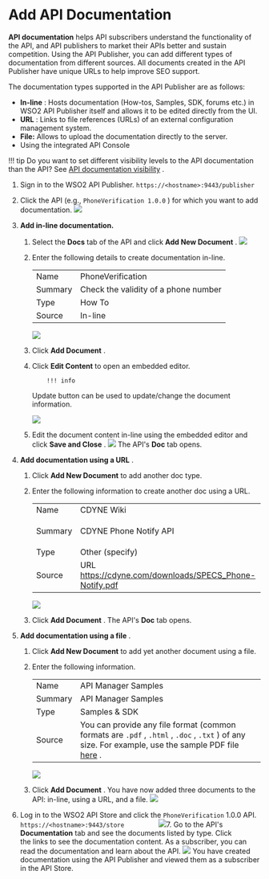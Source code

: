 # Add API Documentation

**API documentation** helps API subscribers understand the functionality of the API, and API publishers to market their APIs better and sustain competition. Using the API Publisher, you can add different types of documentation from different sources. All documents created in the API Publisher have unique URLs to help improve SEO support.

The documentation types supported in the API Publisher are as follows:

-   **In-line** : Hosts documentation (How-tos, Samples, SDK, forums etc.) in WSO2 API Publisher itself and allows it to be edited directly from the UI.
-   **URL** : Links to file references (URLs) of an external configuration management system.
-   **File:** Allows to upload the documentation directly to the server.
-   Using the integrated API Console

!!! tip
Do you want to set different visibility levels to the API documentation than the API? See [API documentation visibility](https://docs.wso2.com/display/AM260/Key+Concepts#KeyConcepts-APIdocumentationvisibility) .


1.  Sign in to the WSO2 API Publisher.
`https://<hostname>:9443/publisher         `
2.  Click the API (e.g., `PhoneVerification 1.0.0` ) for which you want to add documentation.
    ![](/assets/attachments/103328543/103328553.png)
3.  **Add in-line documentation.**

    1.  Select the **Docs** tab of the API and click **Add New Document** .
        ![](/assets/attachments/103328543/103328552.png)
    2.  Enter the following details to create documentation in-line.

        |         |                                      |
        |---------|--------------------------------------|
        | Name    | PhoneVerification                    |
        | Summary | Check the validity of a phone number |
        | Type    | How To                               |
        | Source  | In-line                              |

        ![](/assets/attachments/103328543/103328551.png)
    3.  Click **Add Document** .
    4.  Click **Edit Content** to open an embedded editor.

                !!! info
        Update button can be used to update/change the document information.


        ![](/assets/attachments/103328543/103328550.png)
    5.  Edit the document content in-line using the embedded editor and click **Save and Close** .
        ![](/assets/attachments/103328543/103328549.png)        The API's **Doc** tab opens.

4.  **Add documentation using a URL** .

    1.  Click **Add New Document** to add another doc type.

    2.  Enter the following information to create another doc using a URL.

        <table>
        <tbody>
        <tr class="odd">
        <td>Name</td>
        <td>CDYNE Wiki</td>
        </tr>
        <tr class="even">
        <td>Summary</td>
        <td><div class="company-logo-container">
        <p>CDYNE Phone Notify API</p>
        </div></td>
        </tr>
        <tr class="odd">
        <td>Type</td>
        <td>Other (specify)</td>
        </tr>
        <tr class="even">
        <td>Source</td>
        <td>URL<br />
        <a href="https://cdyne.com/downloads/SPECS_Phone-Notify.pdf" class="uri">https://cdyne.com/downloads/SPECS_Phone-Notify.pdf</a></td>
        </tr>
        </tbody>
        </table>

        ![](/assets/attachments/103328543/103328548.png)
    3.  Click **Add Document** .
        The API's **Doc** tab opens.

5.  **Add documentation using a file** .

    1.  Click **Add New Document** to add yet another document using a file.

    2.  Enter the following information.

        |         |                                                                                                                                                                                                                                                                                                                              |
        |---------|------------------------------------------------------------------------------------------------------------------------------------------------------------------------------------------------------------------------------------------------------------------------------------------------------------------------------|
        | Name    | API Manager Samples                                                                                                                                                                                                                                                                                                          |
        | Summary | API Manager Samples                                                                                                                                                                                                                                                                                                          |
        | Type    | Samples & SDK                                                                                                                                                                                                                                                                                                                |
        | Source  | You can provide any file format (common formats are `.pdf` , `.html` , `.doc` , `.txt` ) of any size. For example, use the sample PDF file [here](/assets/attachments/103328543/103328555.pdf) . |

        ![](/assets/attachments/103328543/103328547.png)
    3.  Click **Add Document** .
        You have now added three documents to the API: in-line, using a URL, and a file.
        ![](/assets/attachments/103328543/103328546.png)
6.  Log in to the WSO2 API Store and click the `PhoneVerification` 1.0.0 API.
`https://<hostname>:9443/store         `
    ![](/assets/attachments/103328543/103328545.png)7.  Go to the API's **Documentation** tab and see the documents listed by type.
    Click the links to see the documentation content. As a subscriber, you can read the documentation and learn about the API.
    ![](/assets/attachments/103328543/103328544.png)
You have created documentation using the API Publisher and viewed them as a subscriber in the API Store.
